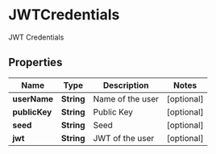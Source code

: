 

# JWTCredentials

JWT Credentials

## Properties

Name | Type | Description | Notes
------------ | ------------- | ------------- | -------------
**userName** | **String** | Name of the user |  [optional]
**publicKey** | **String** | Public Key |  [optional]
**seed** | **String** | Seed |  [optional]
**jwt** | **String** | JWT of the user |  [optional]



